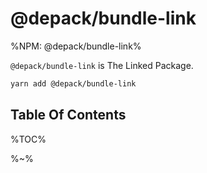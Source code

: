 # @depack/bundle-link

%NPM: @depack/bundle-link%

`@depack/bundle-link` is The Linked Package.

```sh
yarn add @depack/bundle-link
```

## Table Of Contents

%TOC%

%~%